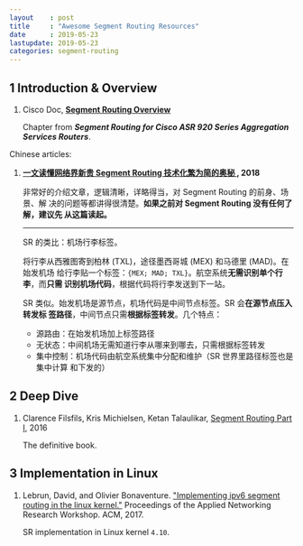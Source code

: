 ```yaml
---
layout    : post
title     : "Awesome Segment Routing Resources"
date      : 2019-05-23
lastupdate: 2019-05-23
categories: segment-routing
---
```


## 1 Introduction & Overview

1. Cisco Doc, **[Segment Routing
   Overview](https://www.cisco.com/c/en/us/td/docs/routers/asr920/configuration/guide/segment-routing/segment-routing-book/overview.pdf)**

    Chapter from ***Segment Routing for Cisco ASR 920 Series Aggregation Services Routers***.

Chinese articles:

1. **[一文读懂网络界新贵 Segment Routing 技术化繁为简的奥秘
   ](http://net.yesky.com/148/703613148.shtml), 2018**

    非常好的介绍文章，逻辑清晰，详略得当，对 Segment Routing 的前身、场景、解
    决的问题等都讲得很清楚。**如果之前对 Segment Routing 没有任何了解，建议先
    从这篇读起。**

    ----

    SR 的类比：机场行李标签。

    将行李从西雅图寄到柏林 (TXL)，途径墨西哥城 (MEX) 和马德里 (MAD)。在始发机场
    给行李贴一个标签：`{MEX; MAD; TXL}`。航空系统**无需识别单个行李**，而**只需
    识别机场代码**，根据代码将行李发送到下一站。

    SR 类似。始发机场是源节点，机场代码是中间节点标签。SR 会**在源节点压入转发标
    签路径**，中间节点只需**根据标签转发**。几个特点：

    * 源路由：在始发机场加上标签路径
    * 无状态：中间机场无需知道行李从哪来到哪去，只需根据标签转发
    * 集中控制：机场代码由航空系统集中分配和维护（SR 世界里路径标签也是集中计算
      和下发的）

## 2 Deep Dive

1. Clarence Filsfils, Kris Michielsen, Ketan Talaulikar, [Segment Routing Part
   I](https://www.amazon.com/Segment-Routing-Part-Clarence-Filsfils-ebook/dp/B01I58LSUO), 2016

   The definitive book.

## 3 Implementation in Linux

1. Lebrun, David, and Olivier Bonaventure. ["Implementing ipv6 segment routing in
   the linux kernel."](https://inl.info.ucl.ac.be/system/files/paper_10.pdf)
   Proceedings of the Applied Networking Research Workshop.  ACM, 2017.

   SR implementation in Linux kernel `4.10`.
